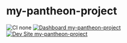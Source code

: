 # my-pantheon-project

![CI none](https://img.shields.io/badge/ci-none-orange.svg)
[![Dashboard my-pantheon-project](https://img.shields.io/badge/dashboard-my_pantheon_project-yellow.svg)](https://dashboard.pantheon.io/sites/28162147-b942-4efb-9530-c35623a8c731#dev/code)
[![Dev Site my-pantheon-project](https://img.shields.io/badge/site-my_pantheon_project-blue.svg)](http://dev-my-pantheon-project.pantheonsite.io/)
